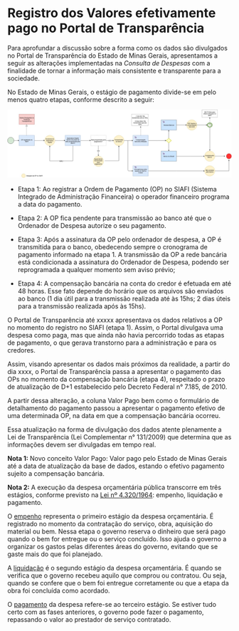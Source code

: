 # Registro dos Valores efetivamente pago no Portal de Transparência

Para aprofundar a discussão sobre a forma como os dados são divulgados no Portal de Transparência do Estado de Minas Gerais, apresentamos a seguir as alterações implementadas na *Consulta de Despesas* com a finalidade de tornar a informação mais consistente e transparente para a sociedade.

No Estado de Minas Gerais, o estágio de pagamento divide-se em pelo menos quatro etapas, conforme descrito a seguir:

![](regras_negocio_valor_pago.jpg)

- Etapa 1:	Ao registrar a Ordem de Pagamento (OP) no SIAFI (Sistema Integrado de Administração Financeira) o operador financeiro programa a data do pagamento.

- Etapa 2:	A OP fica pendente para transmissão ao banco até que o Ordenador de Despesa autorize o seu pagamento.

- Etapa 3: Após a assinatura da OP pelo ordenador de despesa, a OP é transmitida para o banco, obedecendo sempre o cronograma de pagamento informado na etapa 1. A transmissão da OP a rede bancária está condicionada a assinatura do Ordenador de Despesa, podendo ser reprogramada a qualquer momento sem aviso prévio;

- Etapa 4: A compensação bancária na conta do credor é efetuada em até 48 horas. Esse fato depende do horário que os arquivos são enviados ao banco (1 dia útil para a transmissão realizada até às 15hs; 2 dias úteis para a transmissão realizada após às 15hs).

O Portal de Transparência até xxxxx apresentava os dados relativos a OP no momento do registro no SIAFI (etapa 1). Assim, o Portal divulgava uma despesa como paga, mas que ainda não havia percorrido todas as etapas de pagamento, o que gerava transtorno para a administração e para os credores.

Assim, visando apresentar os dados mais próximos da realidade, a partir do dia xxxx, o Portal de Transparência passa a apresentar o pagamento das OPs no momento da compensação bancária (etapa 4), respeitado o prazo de atualização de D+1 estabelecido pelo Decreto Federal n° 7.185, de 2010.

A partir dessa alteração, a coluna Valor Pago bem como o formulário de detalhamento do pagamento passou a apresentar o pagamento efetivo de uma determinada OP, na data em que a compensação bancária ocorreu.

Essa atualização na forma de divulgação dos dados atente plenamente a Lei de Transparência (Lei Complementar n° 131/2009) que determina que as informações devem ser divulgadas em tempo real.



**Nota 1:**
Novo conceito Valor Pago: Valor pago pelo Estado de Minas Gerais até a data de atualização da base de dados, estando o efetivo pagamento sujeito a compensação bancária.

**Nota 2:**
A execução da despesa orçamentária pública transcorre em três estágios, conforme previsto na [Lei nº 4.320/1964](http://www.planalto.gov.br/ccivil_03/leis/l4320.htm): empenho, liquidação e pagamento.

O [empenho](http://www.planalto.gov.br/ccivil_03/leis/l4320.htm) representa o primeiro estágio da despesa orçamentária. É registrado no momento da contratação do serviço, obra, aquisição do material ou bem. Nessa etapa o governo reserva o dinheiro que será pago quando o bem for entregue ou o serviço concluído. Isso ajuda o governo a organizar os gastos pelas diferentes áreas do governo, evitando que se gaste mais do que foi planejado.

A [liquidação](http://www.planalto.gov.br/ccivil_03/leis/l4320.htm) é o segundo estágio da despesa orçamentária. É quando se verifica que o governo recebeu aquilo que comprou ou contratou. Ou seja, quando se confere que o bem foi entregue corretamente ou que a etapa da obra foi concluída como acordado.

O [pagamento](http://www.planalto.gov.br/ccivil_03/leis/l4320.htm) da despesa refere-se ao terceiro estágio. Se estiver tudo certo com as fases anteriores, o governo pode fazer o pagamento, repassando o valor ao prestador de serviço contratado.
